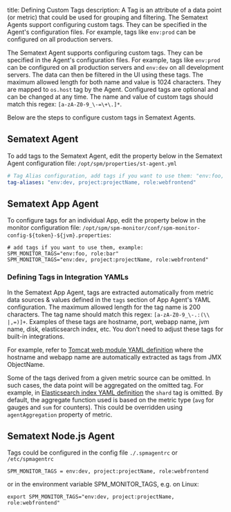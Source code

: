 title: Defining Custom Tags 
description: A Tag is an attribute of a data point (or metric) that could be used for grouping and filtering. The Sematext Agents support configuring custom tags. They can be specified in the Agent's configuration files. For example, tags like `env:prod` can be configured on all production servers.

The Sematext Agent supports configuring custom tags. They can be specified in the Agent's configuration files. For example, tags like `env:prod` can be configured on all production servers and `env:dev` on all development servers. The data can then be filtered in the UI using these tags. The maximum allowed length for both name and value is 1024 characters. They are mapped to `os.host` tag by the Agent. Configured tags are optional and can be changed at any time. The name and value of custom tags should match this regex: `[a-zA-Z0-9_\-=\+\.]*`.

Below are the steps to configure custom tags in Sematext Agents.

## Sematext Agent

To add tags to the Sematext Agent, edit the property below in the Sematext Agent configuration file:
`/opt/spm/properties/st-agent.yml` 

```yaml
# Tag Alias configuration, add tags if you want to use them: "env:foo, role:bar"
tag-aliases: "env:dev, project:projectName, role:webfrontend"
```

## Sematext App Agent

To configure tags for an individual App, edit the property below in the monitor configuration file: 
`/opt/spm/spm-monitor/conf/spm-monitor-config-${token}-${jvm}.properties`:

``` properties
# add tags if you want to use them, example: SPM_MONITOR_TAGS="env:foo, role:bar"
SPM_MONITOR_TAGS="env:dev, project:projectName, role:webfrontend"
```

### Defining Tags in Integration YAMLs

In the Sematext App Agent, tags are extracted automatically from metric data sources & values defined in the `tags` section of App Agent's YAML configuration. The maximum allowed length for the tag name is 200 characters. The tag name should match this regex: <nobr>`[a-zA-Z0-9_\-.:(\\ |,=)]+`</nobr>. Examples of these tags are hostname, port, webapp name, jvm name, disk, elasticsearch index, etc. You don't need to adjust these tags for built-in integrations.

For example, refer to [Tomcat web module YAML definition](https://github.com/sematext/sematext-agent-integrations/blob/master/tomcat/jmx-web-module.yml) where the hostname and webapp name are automatically extracted as tags from JMX ObjectName.

Some of the tags derived from a given metric source can be omitted. In such cases, the data point will be aggregated on the omitted tag. For example, in [Elasticsearch index YAML definition](https://github.com/sematext/sematext-agent-integrations/blob/master/elasticsearch/json-index-0.yml) the `shard` tag is omitted.  By default, the aggregate function used is based on the metric type (`avg` for gauges and `sum` for counters). This could be overridden using `agentAggregation` property of metric. 

## Sematext Node.js Agent

Tags could be configured in the config file `./.spmagentrc` or
`/etc/spmagentrc`

``` properties
SPM_MONITOR_TAGS = env:dev, project:projectName, role:webfrontend
```

or in the environment variable SPM\_MONITOR\_TAGS, e.g. on Linux:

``` properties
export SPM_MONITOR_TAGS="env:dev, project:projectName, role:webfrontend"
```
